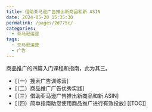 ```yaml
---
title: 借助亚马逊广告推出新商品和新 ASIN
date: 2024-05-20 15:35:30
permalink: /pages/2d775c/
categories: 
  - 亚马逊运营
tags: 
  - 亚马逊运营
  - 广告
---
```


商品推广的四篇入门课程和指南，此为其三。

- [（一）搜索广告训练营]
- [（二）商品推广广告优秀实践]
- [（三）借助亚马逊广告推出新商品和新 ASIN]
- [（四）简单指南助您使用商品推广进行有效投放]
  [[TOC]]
